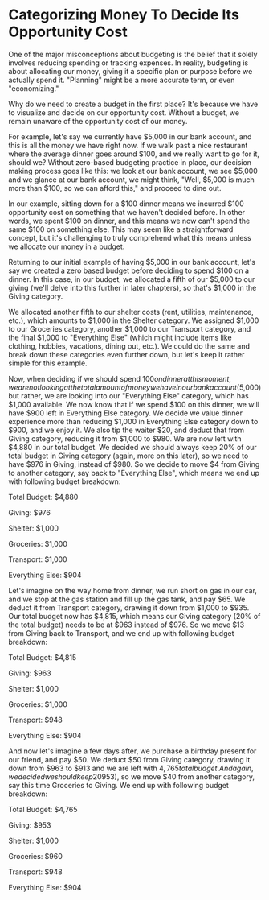 # Categorizing Money To Decide Its Opportunity Cost

One of the major misconceptions about budgeting is the belief that it solely involves reducing spending or tracking expenses. In reality, budgeting is about allocating our money, giving it a specific plan or purpose before we actually spend it. "Planning" might be a more accurate term, or even "economizing."

Why do we need to create a budget in the first place? It's because we have to visualize and decide on our opportunity cost. Without a budget, we remain unaware of the opportunity cost of our money.

For example, let's say we currently have $5,000 in our bank account, and this is all the money we have right now. If we walk past a nice restaurant where the average dinner goes around $100, and we really want to go for it, should we? Without zero-based budgeting practice in place, our decision making process goes like this: we look at our bank account, we see $5,000 and we  glance at our bank account, we might think, "Well, $5,000 is much more than $100, so we can afford this," and proceed to dine out.&#x20;

In our example, sitting down for a $100 dinner means we incurred $100 opportunity cost on something that we haven't decided before. In other words, we spent $100 on dinner, and this means we now can't spend the same $100 on something else. This may seem like a straightforward concept, but it's challenging to truly comprehend what this means unless we allocate our money in a budget.

Returning to our initial example of having $5,000 in our bank account, let's say we created a zero based budget before deciding to spend $100 on a dinner. In this case, in our budget, we allocated a fifth of our $5,000 to our giving (we'll delve into this further in later chapters), so that's $1,000 in the Giving category.&#x20;

We allocated another fifth to our shelter costs (rent, utilities, maintenance, etc.), which amounts to $1,000 in the Shelter category. We assigned $1,000 to our Groceries category, another $1,000 to our Transport category, and the final $1,000 to "Everything Else" (which might include items like clothing, hobbies, vacations, dining out, etc.). We could do the same and break down these categories even further down, but let's keep it rather simple for this example.

Now, when deciding if we should spend $100 on dinner at this moment, we are not looking at the total amount of money we have in our bank account ($5,000) but rather, we are looking into our "Everything Else" category, which has $1,000 available. We now know that if we spend $100 on this dinner, we will have $900 left in Everything Else category. We decide we value dinner experience more than reducing $1,000 in Everything Else category down to $900, and we enjoy it. We also tip the waiter $20, and deduct that from Giving category, reducing it from $1,000 to $980. We are now left with $4,880 in our total budget. We decided we should always keep 20% of our total budget in Giving category (again, more on this later), so we need to have $976 in Giving, instead of $980. So we decide to move $4 from Giving to another category, say back to "Everything Else", which means we end up with following budget breakdown:

Total Budget: $4,880

Giving: $976

Shelter: $1,000

Groceries: $1,000

Transport: $1,000

Everything Else: $904

Let's imagine on the way home from dinner, we run short on gas in our car, and we stop at the gas station and fill up the gas tank, and pay $65. We deduct it from Transport category, drawing it down from $1,000 to $935. Our total budget now has $4,815, which means our Giving category (20% of the total budget) needs to be at $963 instead of $976. So we move $13 from Giving back to Transport, and we end up with following budget breakdown:

Total Budget: $4,815

Giving: $963

Shelter: $1,000

Groceries: $1,000

Transport: $948

Everything Else: $904

And now let's imagine a few days after, we purchase a birthday present for our friend, and pay $50. We deduct $50 from Giving category, drawing it down from $963 to $913 and we are left with $4,765 total budget. And again, we decided we should keep 20% of total budget in Giving category ($953), so we move $40 from another category, say this time Groceries to Giving. We end up with following budget breakdown:

Total Budget: $4,765

Giving: $953

Shelter: $1,000

Groceries: $960

Transport: $948

Everything Else: $904
